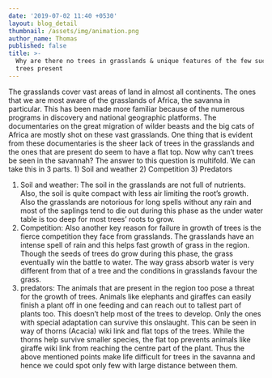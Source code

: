 ```yaml
---
date: '2019-07-02 11:40 +0530'
layout: blog_detail
thumbnail: /assets/img/animation.png
author_name: Thomas
published: false
title: >-
  Why are there no trees in grasslands & unique features of the few successful
  trees present
---
```


The grasslands cover vast areas of land in almost all continents. The ones that we are most aware of the grasslands of Africa, the savanna in particular. This has been made more familiar because of the numerous programs in discovery and national geographic platforms. The documentaries on the great migration of wilder beasts and the big cats of Africa are mostly shot on these vast grasslands. One thing that is evident from these documentaries is the sheer lack of trees in the grasslands and the ones that are present do seem to have a flat top.
Now why can’t trees be seen in the savannah? The answer to this question is multifold. We can take this in 3 parts. 1) Soil and weather 2) Competition 3) Predators
1) Soil and weather: The soil in the grasslands are not full of nutrients. Also, the soil is quite compact with less air limiting the root’s growth. Also the grasslands are notorious for long spells without any rain and most of the saplings tend to die out during this phase as the under water table is too deep for most trees’ roots to grow.
2) Competition: Also another key reason for failure in growth of trees is the fierce competition they face from grasslands. The grasslands have an intense spell of rain and this helps fast growth of grass in the region. Though the seeds of trees do grow during this phase, the grass eventually win the battle to water. The way grass absorb water is very different from that of a tree and the conditions in grasslands favour the grass.
3) predators: The animals that are present in the region too pose a threat for the growth of trees. Animals like elephants and giraffes can easily finish a plant off in one feeding and can reach out to tallest part of plants too. This doesn’t help most of the trees to develop. Only the ones with special adaptation can survive this onslaught. This can be seen in way of thorns (Acacia) wiki link and flat tops of the trees. While the thorns help survive smaller species, the flat top prevents animals like giraffe wiki link from reaching the centre part of the plant.
Thus the above mentioned points make life difficult for trees in the savanna and hence we could spot only few with large distance between them.
